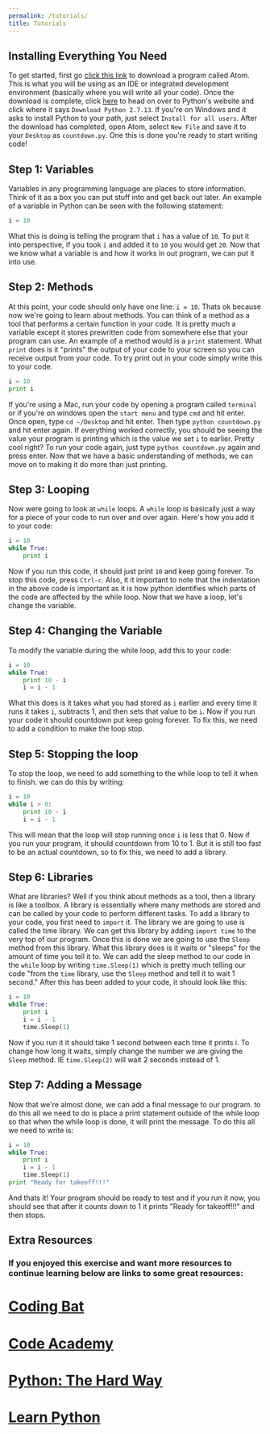 ```yaml
---
permalink: /tutorials/
title: Tutorials
---
```


## Installing Everything You Need

To get started, first go [click this link](https://atom.io) to download a program called Atom. This is what you will be using as an IDE or integrated development environment (basically where you will write all your code). Once the download is complete, click [here](https://www.python.org/downloads/) to head on over to Python's website and click where it says `Download Python 2.7.13`. If you're on Windows and it asks to install Python to your path, just select `Install for all users`. After the download has completed, open Atom, select `New File` and save it to your `Desktop` as `countdown.py`. One this is done you're ready to start writing code!

## Step 1: Variables

Variables in any programming language are places to store information. Think of it as a box you can put stuff into and get back out later. An example of a variable in Python can be seen with the following statement:
```python
i = 10
```
What this is doing is telling the program that `i` has a value of `10`. To put it into perspective, if you took `i` and added it to `10` you would get `20`. Now that we know what a variable is and how it works in out program, we can put it into use.

## Step 2: Methods

At this point, your code should only have one line:
`i = 10`.
Thats ok because now we're going to learn about methods. You can think of a method as a tool that performs a certain function in your code. It is pretty much a variable except it stores prewritten code from somewhere else that your program can use. An example of a method would is a `print` statement. What `print` does is it "prints" the output of your code to your screen so you can receive output from your code. To try print out in your code simply write this to your code.
```python
i = 10
print i
```
If you're using a Mac, run your code by opening a program called `terminal` or if you're on windows open the `start menu` and type `cmd` and hit enter. Once open, type `cd ~/Desktop` and hit enter. Then type `python countdown.py` and hit enter again. If everything worked correctly, you should be seeing the value your program is printing which is the value we set `i` to earlier. Pretty cool right? To run your code again, just type `python countdown.py` again and press enter. Now that we have a basic understanding of methods, we can move on to making it do more than just printing.

## Step 3: Looping

Now were going to look at `while` loops. A `while` loop is basically just a way for a piece of your code to run over and over again. Here's how you add it to your code:
```python
i = 10
while True:
    print i
```
Now if you run this code, it should just print `10` and keep going forever. To stop this code, press `Ctrl-c`. Also, it it important to note that the indentation in the above code is important as it is how python identifies which parts of the code are affected by the while loop. Now that we have a loop, let's change the variable.

## Step 4: Changing the Variable

To modify the variable during the while loop, add this to your code:
```python
i = 10
while True:
    print 10 - i
    i = i - 1
```
What this does is it takes what you had stored as `i` earlier and every time it runs it takes `i`, subtracts 1, and then sets that value to be `i`. Now if you run your code it should countdown put keep going forever. To fix this, we need to add a condition to make the loop stop.

## Step 5: Stopping the loop

To stop the loop, we need to add something to the while loop to tell it when to finish. we can do this by writing:
```python
i = 10
while i > 0:
    print 10 - i
    i = i - 1
```
This will mean that the loop will stop running once `i` is less that 0. Now if you run your program, it should countdown from 10 to 1. But it is still too fast to be an actual countdown, so to fix this, we need to add a library.

## Step 6: Libraries

What are libraries? Well if you think about methods as a tool, then a library is like a toolbox. A library is essentially where many methods are stored and can be called by your code to perform different tasks. To add a library to your code, you first need to `import` it. The library we are going to use is called the time library. We can get this library by adding `import time` to the very top of our program. Once this is done we are going to use the `Sleep` method from this library. What this library does is it waits or "sleeps" for the amount of time you tell it to. We can add the sleep method to our code in the `while` loop by writing `time.Sleep(1)` which is pretty much telling our code "from the `time` library, use the `Sleep` method and tell it to wait 1 second." After this has been added to your code, it should look like this:
```python
i = 10
while True:
    print i
    i = i - 1
    time.Sleep(1)
```
Now if you run it it should take 1 second between each time it prints i. To change how long it waits, simply change the number we are giving the `Sleep` method. IE `time.Sleep(2)` will wait 2 seconds instead of 1.

## Step 7: Adding a Message

Now that we're almost done, we can add a final message to our program. to do this all we need to do is place a print statement outside of the while loop so that when the while loop is done, it will print the message. To do this all we need to write is:
```python
i = 10
while True:
    print i
    i = i - 1
    time.Sleep(1)
print "Ready for takeoff!!!"
```
And thats it! Your program should be ready to test and if you run it now, you should see that after it counts down to 1 it prints "Ready for takeoff!!!" and then stops.

## Extra Resources

### If you enjoyed this exercise and want more resources to continue learning below are links to some great resources:

# [Coding Bat](http://codingbat.com/python)
# [Code Academy](https://www.codecademy.com)
# [Python: The Hard Way](https://learnpythonthehardway.org/book/)
# [Learn Python](http://www.learnpython.org)
